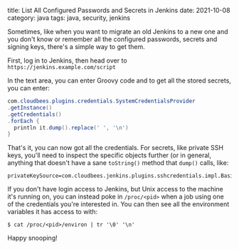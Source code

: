 title: List All Configured Passwords and Secrets in Jenkins
date: 2021-10-08
category: java
tags: java, security, jenkins


Sometimes, like when you want to migrate an old Jenkins to a new one
and you don't know or remember all the configured passwords, secrets
and signing keys, there's a simple way to get them.

First, log in to Jenkins, then head over to
`https://jenkins.example.com/script`

In the text area, you can enter Groovy code and to get all the stored
secrets, you can enter:

```java
com.cloudbees.plugins.credentials.SystemCredentialsProvider
.getInstance()
.getCredentials()
.forEach {
  println it.dump().replace(' ', '\n')
}
```

That's it, you can now got all the credentials. For secrets, like
private SSH keys, you'll need to inspect the specific objects further
(or in general, anything that doesn't have a sane `toString()` method
that `dump()` calls, like:

```text
privateKeySource=com.cloudbees.jenkins.plugins.sshcredentials.impl.BasicSSHUserPrivateKey$DirectEntryPrivateKeySource@739ab83
```

If you don't have login access to Jenkins, but Unix access to the
machine it's running on, you can instead poke in `/proc/<pid>` when a
job using one of the credentials you're interested in. You can then
see all the environment variables it has access to with:

```text
$ cat /proc/<pid>/environ | tr '\0' '\n'
```

Happy snooping!

